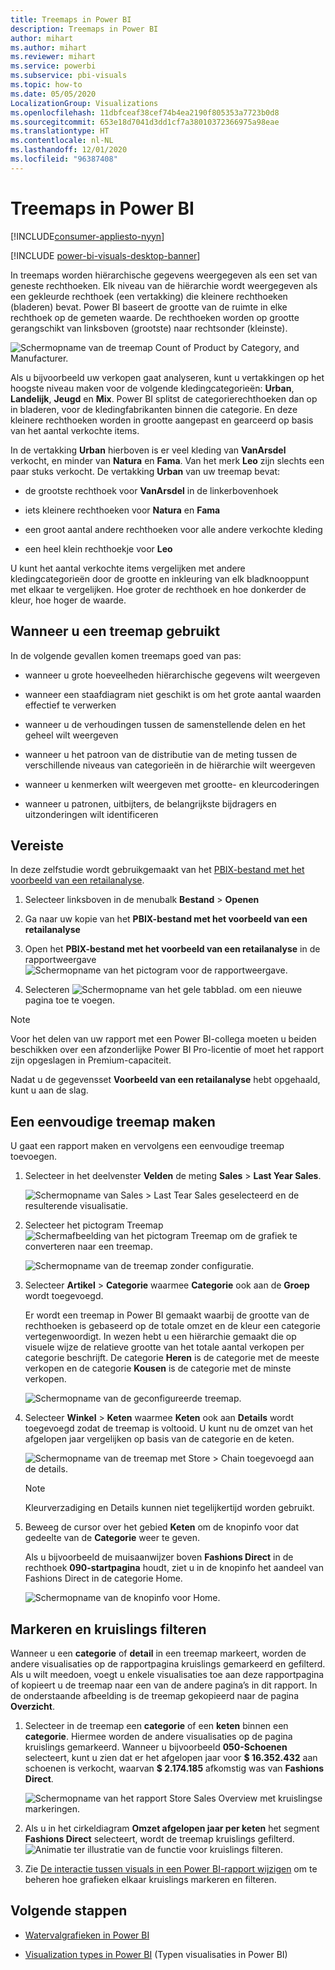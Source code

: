```yaml
---
title: Treemaps in Power BI
description: Treemaps in Power BI
author: mihart
ms.author: mihart
ms.reviewer: mihart
ms.service: powerbi
ms.subservice: pbi-visuals
ms.topic: how-to
ms.date: 05/05/2020
LocalizationGroup: Visualizations
ms.openlocfilehash: 11dbfceaf38cef74b4ea2190f805353a7723b0d8
ms.sourcegitcommit: 653e18d7041d3dd1cf7a38010372366975a98eae
ms.translationtype: HT
ms.contentlocale: nl-NL
ms.lasthandoff: 12/01/2020
ms.locfileid: "96387408"
---
```

# <a name="treemaps-in-power-bi"></a>Treemaps in Power BI

[!INCLUDE[consumer-appliesto-nyyn](../includes/consumer-appliesto-nyyn.md)]

[!INCLUDE [power-bi-visuals-desktop-banner](../includes/power-bi-visuals-desktop-banner.md)]

In treemaps worden hiërarchische gegevens weergegeven als een set van geneste rechthoeken. Elk niveau van de hiërarchie wordt weergegeven als een gekleurde rechthoek (een vertakking) die kleinere rechthoeken (bladeren) bevat. Power BI baseert de grootte van de ruimte in elke rechthoek op de gemeten waarde. De rechthoeken worden op grootte gerangschikt van linksboven (grootste) naar rechtsonder (kleinste).

![Schermopname van de treemap Count of Product by Category, and Manufacturer.](media/power-bi-visualization-treemaps/pbi-nancy-viz-treemap.png)

Als u bijvoorbeeld uw verkopen gaat analyseren, kunt u vertakkingen op het hoogste niveau maken voor de volgende kledingcategorieën: **Urban**, **Landelijk**, **Jeugd** en **Mix**. Power BI splitst de categorierechthoeken dan op in bladeren, voor de kledingfabrikanten binnen die categorie. En deze kleinere rechthoeken worden in grootte aangepast en gearceerd op basis van het aantal verkochte items.

In de vertakking **Urban** hierboven is er veel kleding van **VanArsdel** verkocht, en minder van **Natura** en **Fama**. Van het merk **Leo** zijn slechts een paar stuks verkocht. De vertakking **Urban** van uw treemap bevat:

* de grootste rechthoek voor **VanArsdel** in de linkerbovenhoek

* iets kleinere rechthoeken voor **Natura** en **Fama**

* een groot aantal andere rechthoeken voor alle andere verkochte kleding

* een heel klein rechthoekje voor **Leo**

U kunt het aantal verkochte items vergelijken met andere kledingcategorieën door de grootte en inkleuring van elk bladknooppunt met elkaar te vergelijken. Hoe groter de rechthoek en hoe donkerder de kleur, hoe hoger de waarde.


## <a name="when-to-use-a-treemap"></a>Wanneer u een treemap gebruikt

In de volgende gevallen komen treemaps goed van pas:

* wanneer u grote hoeveelheden hiërarchische gegevens wilt weergeven

* wanneer een staafdiagram niet geschikt is om het grote aantal waarden effectief te verwerken

* wanneer u de verhoudingen tussen de samenstellende delen en het geheel wilt weergeven

* wanneer u het patroon van de distributie van de meting tussen de verschillende niveaus van categorieën in de hiërarchie wilt weergeven

* wanneer u kenmerken wilt weergeven met grootte- en kleurcoderingen

* wanneer u patronen, uitbijters, de belangrijkste bijdragers en uitzonderingen wilt identificeren

## <a name="prerequisite"></a>Vereiste

In deze zelfstudie wordt gebruikgemaakt van het [PBIX-bestand met het voorbeeld van een retailanalyse](https://download.microsoft.com/download/9/6/D/96DDC2FF-2568-491D-AAFA-AFDD6F763AE3/Retail%20Analysis%20Sample%20PBIX.pbix).

1. Selecteer linksboven in de menubalk **Bestand** > **Openen**
   
2. Ga naar uw kopie van het **PBIX-bestand met het voorbeeld van een retailanalyse**

1. Open het **PBIX-bestand met het voorbeeld van een retailanalyse** in de rapportweergave ![Schermopname van het pictogram voor de rapportweergave.](media/power-bi-visualization-kpi/power-bi-report-view.png)

1. Selecteren ![Schermopname van het gele tabblad.](media/power-bi-visualization-kpi/power-bi-yellow-tab.png) om een nieuwe pagina toe te voegen.

> [!NOTE]
> Voor het delen van uw rapport met een Power BI-collega moeten u beiden beschikken over een afzonderlijke Power BI Pro-licentie of moet het rapport zijn opgeslagen in Premium-capaciteit.    



Nadat u de gegevensset **Voorbeeld van een retailanalyse** hebt opgehaald, kunt u aan de slag.

## <a name="create-a-basic-treemap"></a>Een eenvoudige treemap maken

U gaat een rapport maken en vervolgens een eenvoudige treemap toevoegen.


1. Selecteer in het deelvenster **Velden** de meting **Sales** > **Last Year Sales**.

   ![Schermopname van Sales > Last Tear Sales geselecteerd en de resulterende visualisatie.](media/power-bi-visualization-treemaps/treemapfirstvalue-new.png)

1. Selecteer het pictogram Treemap ![Schermafbeelding van het pictogram Treemap](media/power-bi-visualization-treemaps/power-bi-treemap-icon.png) om de grafiek te converteren naar een treemap.

   ![Schermopname van de treemap zonder configuratie.](media/power-bi-visualization-treemaps/treemapconvertto-new.png)

1. Selecteer **Artikel** > **Categorie** waarmee **Categorie** ook aan de **Groep** wordt toegevoegd.

    Er wordt een treemap in Power BI gemaakt waarbij de grootte van de rechthoeken is gebaseerd op de totale omzet en de kleur een categorie vertegenwoordigt. In wezen hebt u een hiërarchie gemaakt die op visuele wijze de relatieve grootte van het totale aantal verkopen per categorie beschrijft. De categorie **Heren** is de categorie met de meeste verkopen en de categorie **Kousen** is de categorie met de minste verkopen.

    ![Schermopname van de geconfigureerde treemap.](media/power-bi-visualization-treemaps/power-bi-complete.png)

1. Selecteer **Winkel** > **Keten** waarmee **Keten** ook aan **Details** wordt toegevoegd zodat de treemap is voltooid. U kunt nu de omzet van het afgelopen jaar vergelijken op basis van de categorie en de keten.

   ![Schermopname van de treemap met Store > Chain toegevoegd aan de details.](media/power-bi-visualization-treemaps/power-bi-details.png)

   > [!NOTE]
   > Kleurverzadiging en Details kunnen niet tegelijkertijd worden gebruikt.

1. Beweeg de cursor over het gebied **Keten** om de knopinfo voor dat gedeelte van de **Categorie** weer te geven.

    Als u bijvoorbeeld de muisaanwijzer boven **Fashions Direct** in de rechthoek **090-startpagina** houdt, ziet u in de knopinfo het aandeel van Fashions Direct in de categorie Home.

   ![Schermopname van de knopinfo voor Home.](media/power-bi-visualization-treemaps/treemaphoverdetail-new.png)


## <a name="highlighting-and-cross-filtering"></a>Markeren en kruislings filteren

Wanneer u een **categorie** of **detail** in een treemap markeert, worden de andere visualisaties op de rapportpagina kruislings gemarkeerd en gefilterd. Als u wilt meedoen, voegt u enkele visualisaties toe aan deze rapportpagina of kopieert u de treemap naar een van de andere pagina’s in dit rapport. In de onderstaande afbeelding is de treemap gekopieerd naar de pagina **Overzicht**. 

1. Selecteer in de treemap een **categorie** of een **keten** binnen een **categorie**. Hiermee worden de andere visualisaties op de pagina kruislings gemarkeerd. Wanneer u bijvoorbeeld **050-Schoenen** selecteert, kunt u zien dat er het afgelopen jaar voor **$ 16.352.432** aan schoenen is verkocht, waarvan **$ 2.174.185** afkomstig was van **Fashions Direct**.

   ![Schermopname van het rapport Store Sales Overview met kruislingse markeringen.](media/power-bi-visualization-treemaps/treemaphiliting.png)

1. Als u in het cirkeldiagram **Omzet afgelopen jaar per keten** het segment **Fashions Direct** selecteert, wordt de treemap kruislings gefilterd.
   ![Animatie ter illustratie van de functie voor kruislings filteren.](media/power-bi-visualization-treemaps/treemapnoowl.gif)

1. Zie [De interactie tussen visuals in een Power BI-rapport wijzigen](../create-reports/service-reports-visual-interactions.md) om te beheren hoe grafieken elkaar kruislings markeren en filteren.

## <a name="next-steps"></a>Volgende stappen

* [Watervalgrafieken in Power BI](power-bi-visualization-waterfall-charts.md)

* [Visualization types in Power BI](power-bi-visualization-types-for-reports-and-q-and-a.md) (Typen visualisaties in Power BI)

